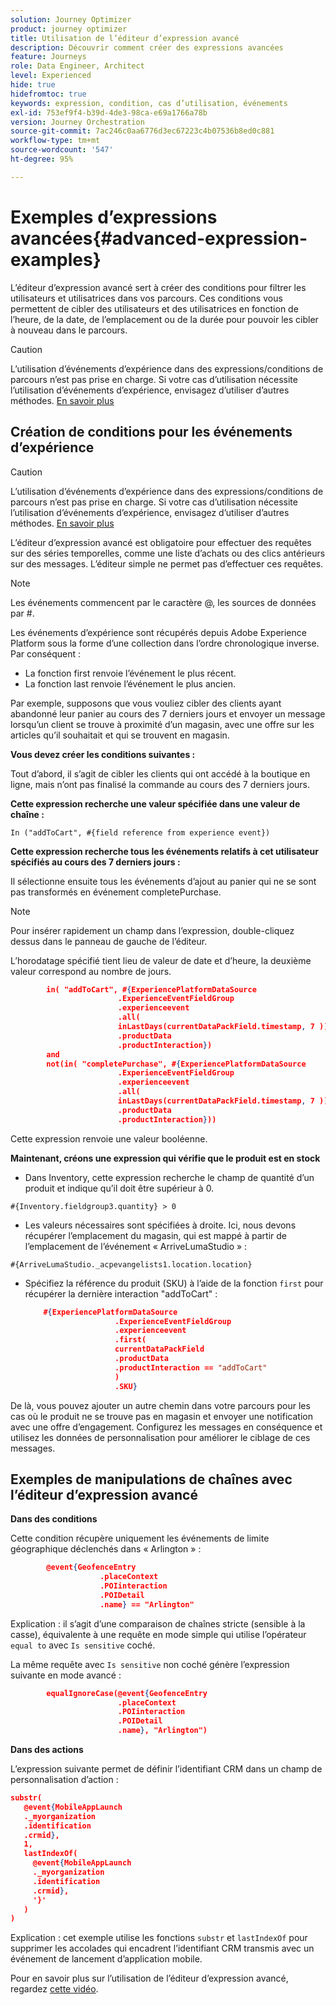 ```yaml
---
solution: Journey Optimizer
product: journey optimizer
title: Utilisation de l’éditeur d’expression avancé
description: Découvrir comment créer des expressions avancées
feature: Journeys
role: Data Engineer, Architect
level: Experienced
hide: true
hidefromtoc: true
keywords: expression, condition, cas d’utilisation, événements
exl-id: 753ef9f4-b39d-4de3-98ca-e69a1766a78b
version: Journey Orchestration
source-git-commit: 7ac246c0aa6776d3ec67223c4b07536b8ed0c881
workflow-type: tm+mt
source-wordcount: '547'
ht-degree: 95%

---
```



# Exemples d’expressions avancées{#advanced-expression-examples}

L’éditeur d’expression avancé sert à créer des conditions pour filtrer les utilisateurs et utilisatrices dans vos parcours. Ces conditions vous permettent de cibler des utilisateurs et des utilisatrices en fonction de l’heure, de la date, de l’emplacement ou de la durée pour pouvoir les cibler à nouveau dans le parcours.

>[!CAUTION]
>
>L’utilisation d’événements d’expérience dans des expressions/conditions de parcours n’est pas prise en charge. Si votre cas d’utilisation nécessite l’utilisation d’événements d’expérience, envisagez d’utiliser d’autres méthodes. [En savoir plus](../exp-event-lookup.md)


## Création de conditions pour les événements d’expérience


>[!CAUTION]
>
>L’utilisation d’événements d’expérience dans des expressions/conditions de parcours n’est pas prise en charge. Si votre cas d’utilisation nécessite l’utilisation d’événements d’expérience, envisagez d’utiliser d’autres méthodes. [En savoir plus](../exp-event-lookup.md)
>



L’éditeur d’expression avancé est obligatoire pour effectuer des requêtes sur des séries temporelles, comme une liste d’achats ou des clics antérieurs sur des messages. L’éditeur simple ne permet pas d’effectuer ces requêtes.

>[!NOTE]
>
>Les événements commencent par le caractère @, les sources de données par #.

Les événements d’expérience sont récupérés depuis Adobe Experience Platform sous la forme d’une collection dans l’ordre chronologique inverse. Par conséquent :

* La fonction first renvoie l’événement le plus récent.
* La fonction last renvoie l’événement le plus ancien.

Par exemple, supposons que vous vouliez cibler des clients ayant abandonné leur panier au cours des 7 derniers jours et envoyer un message lorsqu’un client se trouve à proximité d’un magasin, avec une offre sur les articles qu’il souhaitait et qui se trouvent en magasin. 

**Vous devez créer les conditions suivantes :**

Tout d’abord, il s’agit de cibler les clients qui ont accédé à la boutique en ligne, mais n’ont pas finalisé la commande au cours des 7 derniers jours.

**Cette expression recherche une valeur spécifiée dans une valeur de chaîne :**

`In ("addToCart", #{field reference from experience event})`

**Cette expression recherche tous les événements relatifs à cet utilisateur spécifiés au cours des 7 derniers jours :**

Il sélectionne ensuite tous les événements d’ajout au panier qui ne se sont pas transformés en événement completePurchase.

>[!NOTE]
>
>Pour insérer rapidement un champ dans l’expression, double-cliquez dessus dans le panneau de gauche de l’éditeur. 

L’horodatage spécifié tient lieu de valeur de date et d’heure, la deuxième valeur correspond au nombre de jours.

```json
        in( "addToCart", #{ExperiencePlatformDataSource
                        .ExperienceEventFieldGroup
                        .experienceevent
                        .all(
                        inLastDays(currentDataPackField.timestamp, 7 ))
                        .productData
                        .productInteraction})
        and
        not(in( "completePurchase", #{ExperiencePlatformDataSource
                        .ExperienceEventFieldGroup
                        .experienceevent
                        .all(
                        inLastDays(currentDataPackField.timestamp, 7 ))
                        .productData
                        .productInteraction}))
```

Cette expression renvoie une valeur booléenne.

**Maintenant, créons une expression qui vérifie que le produit est en stock**

* Dans Inventory, cette expression recherche le champ de quantité d’un produit et indique qu’il doit être supérieur à 0.

`#{Inventory.fieldgroup3.quantity} > 0`

* Les valeurs nécessaires sont spécifiées à droite. Ici, nous devons récupérer l’emplacement du magasin, qui est mappé à partir de l’emplacement de l’événement « ArriveLumaStudio » :

`#{ArriveLumaStudio._acpevangelists1.location.location}`

* Spécifiez la référence du produit (SKU) à l’aide de la fonction `first` pour récupérer la dernière interaction &quot;addToCart&quot; :

  ```json
      #{ExperiencePlatformDataSource
                      .ExperienceEventFieldGroup
                      .experienceevent
                      .first(
                      currentDataPackField
                      .productData
                      .productInteraction == "addToCart"
                      )
                      .SKU}
  ```

De là, vous pouvez ajouter un autre chemin dans votre parcours pour les cas où le produit ne se trouve pas en magasin et envoyer une notification avec une offre d’engagement. Configurez les messages en conséquence et utilisez les données de personnalisation pour améliorer le ciblage de ces messages.

## Exemples de manipulations de chaînes avec l’éditeur d’expression avancé

**Dans des conditions**

Cette condition récupère uniquement les événements de limite géographique déclenchés dans « Arlington » :

```json
        @event{GeofenceEntry
                    .placeContext
                    .POIinteraction
                    .POIDetail
                    .name} == "Arlington"
```

Explication : il s’agit d’une comparaison de chaînes stricte (sensible à la casse), équivalente à une requête en mode simple qui utilise l’opérateur `equal to` avec `Is sensitive` coché.

La même requête avec `Is sensitive` non coché génère l’expression suivante en mode avancé :

```json
        equalIgnoreCase(@event{GeofenceEntry
                        .placeContext
                        .POIinteraction
                        .POIDetail
                        .name}, "Arlington")
```

**Dans des actions**

L’expression suivante permet de définir l’identifiant CRM dans un champ de personnalisation d’action :

```json
substr(
   @event{MobileAppLaunch
   ._myorganization
   .identification
   .crmid},
   1, 
   lastIndexOf(
     @event{MobileAppLaunch
     ._myorganization
     .identification
     .crmid},
     '}'
   )
)
```

Explication : cet exemple utilise les fonctions `substr` et `lastIndexOf` pour supprimer les accolades qui encadrent l’identifiant CRM transmis avec un événement de lancement d’application mobile.


Pour en savoir plus sur l’utilisation de l’éditeur d’expression avancé, regardez [cette vidéo](https://experienceleague.adobe.com/docs/journey-optimizer-learn/tutorials/create-journeys/introduction-to-building-a-journey.html?lang=fr).
